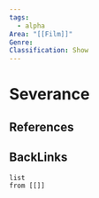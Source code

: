 ```yaml
---
tags:
  - alpha
Area: "[[Film]]"
Genre:
Classification: Show
---
```

# Severance



## References



## BackLinks

```dataview
list
from [[]]
```

